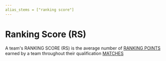 ```yaml
---
alias_stems = ["ranking score"]
---
```


# Ranking Score (RS)

A team's RANKING SCORE (RS) is the average number of [RANKING POINTS](!!)
earned by a team throughout their qualification [MATCHES](!!)
